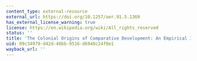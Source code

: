 ```yaml
---
content_type: external-resource
external_url: https://doi.org/10.1257/aer.91.5.1369
has_external_license_warning: true
license: https://en.wikipedia.org/wiki/All_rights_reserved
status: ''
title: 'The Colonial Origins of Comparative Development: An Empirical Investigation'
uid: 09c34979-d42d-40bb-9516-d6940c24f0e1
wayback_url: ''
---
```

